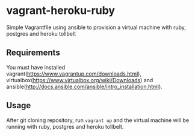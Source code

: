 # vagrant-heroku-ruby

Simple Vagrantfile using ansible to provision a virtual machine with ruby, postgres and heroku tollbelt

## Requirements

You must have installed vagrant(https://www.vagrantup.com/downloads.html), virtualbox(https://www.virtualbox.org/wiki/Downloads) and ansible(http://docs.ansible.com/ansible/intro_installation.html).

## Usage

After git cloning repository, run `vagrant up` and the virtual machine will be running with ruby, postgres and heroku tollbelt.


